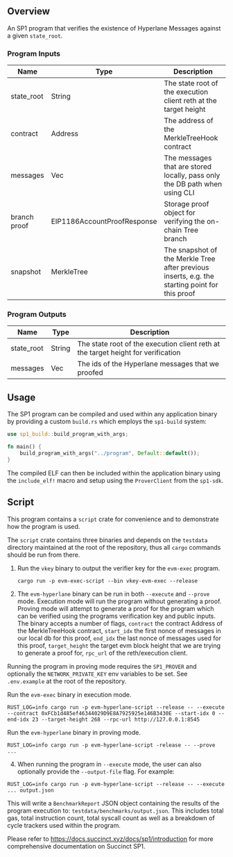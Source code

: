 ## Overview

An SP1 program that verifies the existence of Hyperlane Messages against a given `state_root`.

### Program Inputs

| Name | Type | Description |
|---|---|---|
| state_root | String | The state root of the execution client reth at the target height |
| contract | Address | The address of the MerkleTreeHook contract |
| messages | Vec<HyperlaneMessage> | The messages that are stored locally, pass only the DB path when using CLI|
| branch proof | EIP1186AccountProofResponse | Storage proof object for verifying the on-chain Tree branch |
| snapshot | MerkleTree | The snapshot of the Merkle Tree after previous inserts, e.g. the starting point for this proof |

### Program Outputs
| Name | Type | Description |
|---|---|---|
| state_root | String | The state root of the execution client reth at the target height for verification |
| messages | Vec<String> | The ids of the Hyperlane messages that we proofed |


## Usage

The SP1 program can be compiled and used within any application binary by providing a custom `build.rs` which employs the `sp1-build` system:

```rust
use sp1_build::build_program_with_args;

fn main() {
    build_program_with_args("../program", Default::default());
}
```

The compiled ELF can then be included within the application binary using the `include_elf!` macro and setup using the `ProverClient` from the `sp1-sdk`. 

## Script 

This program contains a `script` crate for convenience and to demonstrate how the program is used.

The `script` crate contains three binaries and depends on the `testdata` directory maintained at the root of the repository, thus all `cargo` commands should be run from there.

1. Run the `vkey` binary to output the verifier key for the `evm-exec` program.

    ```shell
    cargo run -p evm-exec-script --bin vkey-evm-exec --release
    ```

2. The `evm-hyperlane` binary can be run in both `--execute` and `--prove` mode. Execution mode will run the program without generating a proof.
Proving mode will attempt to generate a proof for the program which can be verified using the programs verification key and public inputs.
The binary accepts a number of flags, `contract` the contract Address of the MerkleTreeHook contract, `start_idx` the first nonce of messages in our local db for this proof, `end_idx` the last nonce of messages used for this proof, `target_height` the target evm block height that we are trying to generate a proof for, `rpc_url` of the reth/execution client.

Running the program in proving mode requires the `SP1_PROVER` and optionally the `NETWORK_PRIVATE_KEY` env variables to be set.
See `.env.example` at the root of the repository.

Run the `evm-exec` binary in execution mode.

```shell
RUST_LOG=info cargo run -p evm-hyperlane-script --release -- --execute --contract 0xFCb1d485ef46344029D9E8A7925925e146B3430E --start-idx 0 --end-idx 23 --target-height 268 --rpc-url http://127.0.0.1:8545
```

Run the `evm-hyperlane` binary in proving mode.

```shell
RUST_LOG=info cargo run -p evm-hyperlane-script -release -- --prove ...
```

4. When running the program in `--execute` mode, the user can also optionally provide the `--output-file` flag.
For example:
```shell
RUST_LOG=info cargo run -p evm-hyperlane-script --release -- --execute ... output.json
```

This will write a `BenchmarkReport` JSON object containing the results of the program execution to: `testdata/benchmarks/output.json`.
This includes total gas, total instruction count, total syscall count as well as a breakdown of cycle trackers used within the program.

Please refer to https://docs.succinct.xyz/docs/sp1/introduction for more comprehensive documentation on Succinct SP1.
